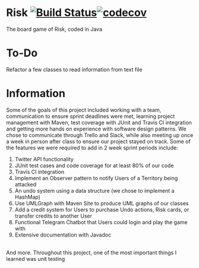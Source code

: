 # Risk [![Build Status](https://travis-ci.com/AMitchell719/Risk.svg?branch=master)](https://travis-ci.com/AMitchell719/Risk)[![codecov](https://codecov.io/gh/AMitchell719/Risk/branch/master/graph/badge.svg)](https://codecov.io/gh/AMitchell719/Risk)

The board game of Risk, coded in Java

# To-Do
Refactor a few classes to read information from text file<br/>

# Information
Some of the goals of this project included working with a team, communication to ensure sprint deadlines were met, learning project management with Maven, test coverage with JUnit and Travis CI integration and getting more hands on experience with software design patterns. We chose to communicate through Trello and Slack, while also meeting up once a week in person after class to ensure our project stayed on track. Some of the features we were required to add in 2 week sprint periods include:

1. Twitter API functionality<br/>
2. JUnit test cases and code coverage for at least 80% of our code
3. Travis CI integration<br/>
4. Implement an Observer pattern to notify Users of a Territory being attacked<br/>
5. An undo system using a data structure (we chose to implement a HashMap)<br/>
6. Use UMLGraph with Maven Site to produce UML graphs of our classes<br/>
7. Add a credit system for Users to purchase Undo actions, Risk cards, or transfer credits to another User<br/>
8. Functional Telegram Chatbot that Users could login and play the game with<br/>
9. Extensive documentation with Javadoc<br/><br/>

And more. Throughout this project, one of the most important things I learned was unit testing
